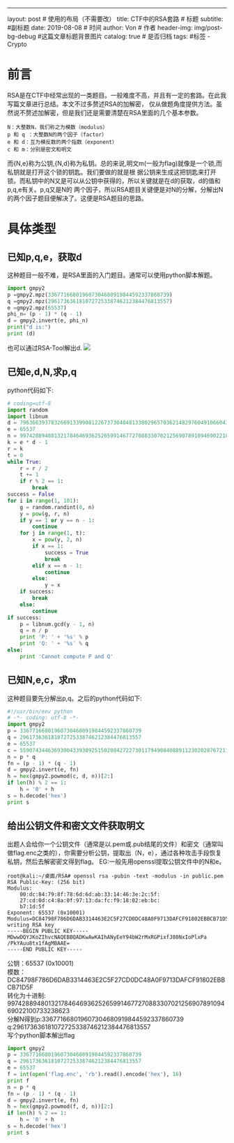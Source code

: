 ---
layout:     post                    # 使用的布局（不需要改）
title:      CTF中的RSA套路               # 标题 
subtitle:    #副标题
date:       2019-08-08              # 时间
author:     Von                      # 作者
header-img: img/post-bg-debug    #这篇文章标题背景图片
catalog: true                       # 是否归档
tags:                               #标签
    - Crypto
    
# 前言
RSA是在CTF中经常出现的一类题目。一般难度不高，并且有一定的套路。在此我写篇文章进行总结。本文不过多赘述RSA的加解密，
仅从做题角度提供方法。虽然说不赘述加解密，但是我们还是需要清楚在RSA里面的几个基本参数。
```
N：大整数N，我们称之为模数（modulus）
p 和 q ：大整数N的两个因子（factor）
e 和 d：互为模反数的两个指数（exponent）
c 和 m：分别是密文和明文
```
而{N,e}称为公钥,{N,d}称为私钥。总的来说,明文m(一般为flag)就像是一个锁,而私钥就是打开这个锁的钥匙。我们要做的就是根
据公钥来生成这把钥匙来打开锁。而私钥中的N又是可以从公钥中获得的，所以关键就是在d的获取，d的值和p,q,e有关。p,q又是N的
两个因子，所以RSA题目关键便是对N的分解，分解出N的两个因子题目便解决了。这便是RSA题目的思路。

# 具体类型
## **已知p,q,e，获取d**<br>
这种题目一般不难，是RSA里面的入门题目。通常可以使用python脚本解题。
``` python
import gmpy2
p =gmpy2.mpz(336771668019607304680919844592337860739)
q =gmpy2.mpz(296173636181072725338746212384476813557)
e =gmpy2.mpz(65537)
phi_n= (p - 1) * (q - 1)
d = gmpy2.invert(e, phi_n)
print("d is:")
print (d)
```
也可以通过RSA-Tool解出d.
![](http://VonLYC.github.io/img/blog4-1.png)
## **已知e,d,N,求p,q**<br>
python代码如下:
``` python
# coding=utf-8
import random
import libnum
d = 79636639378326691339908122673730404813380296570362148297604910660437221154417
e = 65537
n = 99742889480132178464693625265991467727088330702125690789109469022100733238623
k = e * d - 1
r = k
t = 0
while True:
    r = r / 2
    t += 1
    if r % 2 == 1:
        break
success = False
for i in range(1, 101):
    g = random.randint(0, n)
    y = pow(g, r, n)
    if y == 1 or y == n - 1:
        continue
    for j in range(1, t):
        x = pow(y, 2, n)
        if x == 1:
            success = True
            break
        elif x == n - 1:
            continue
        else:
            y = x
    if success:
        break
    else:
        continue
if success:
    p = libnum.gcd(y - 1, n)
    q = n / p
    print 'P: ' + '%s' % p
    print 'Q: ' + '%s' % q
else:
    print 'Cannot compute P and Q'
```
## **已知N,e,c，求m**<br>
这种题目要先分解出p,q。之后的python代码如下:
``` python
#!/usr/bin/env python
# -*- coding: utf-8 -*-
import gmpy2
p = 336771668019607304680919844592337860739
q = 296173636181072725338746212384476813557
e = 65537
c = 55907434463693004339309251502084272273011794908408891123020287672115136392494
n = p * q
fn = (p - 1) * (q - 1)
d = gmpy2.invert(e, fn)
h = hex(gmpy2.powmod(c, d, n))[2:]
if len(h) % 2 == 1:
    h = '0' + h
s = h.decode('hex')
print s
```
## **给出公钥文件和密文文件获取明文**<br>
出题人会给你一个公钥文件（通常是以.pem或.pub结尾的文件）和密文（通常叫做flag.enc之类的），你需要分析公钥，提取出（N，e），通过各种攻击手段恢复私钥，然后去解密密文得到flag。
EG:一般先用openssl提取公钥文件中的N和e。<br>
```
root@kali:~/桌面/RSA# openssl rsa -pubin -text -modulus -in public.pem
RSA Public-Key: (256 bit)
Modulus:
    00:dc:84:79:8f:78:6d:6d:ab:33:14:46:3e:2c:5f:
    27:cd:0d:c4:8a:0f:97:13:da:fc:f9:18:02:eb:bc:
    b7:1d:5f
Exponent: 65537 (0x10001)
Modulus=DC84798F786D6DAB3314463E2C5F27CD0DC48A0F9713DAFCF91802EBBCB71D5F
writing RSA key
-----BEGIN PUBLIC KEY-----
MDwwDQYJKoZIhvcNAQEBBQADKwAwKAIhANyEeY94bW2rMxRGPixfJ80NxIoPlxPa
/PkYAuu8tx1fAgMBAAE=
-----END PUBLIC KEY-----
```
公钥：65537 (0x10001)<br>
模数：DC84798F786D6DAB3314463E2C5F27CD0DC48A0F9713DAFCF91802EBBCB71D5F<br>
转化为十进制: 99742889480132178464693625265991467727088330702125690789109469022100733238623<br>
分解N得到p:336771668019607304680919844592337860739<br>
q:296173636181072725338746212384476813557<br>
写个python脚本解出flag
``` python
import gmpy2
p = 336771668019607304680919844592337860739
q = 296173636181072725338746212384476813557
e = 65537
f = int(open('flag.enc', 'rb').read().encode('hex'), 16)
print f
n = p * q
fn = (p - 1) * (q - 1)
d = gmpy2.invert(e, fn)
h = hex(gmpy2.powmod(f, d, n))[2:]
if len(h) % 2 == 1:
    h = '0' + h
s = h.decode('hex')
print s
```
